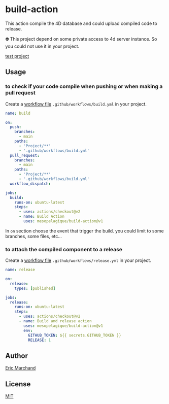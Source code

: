 # build-action

This action compile the 4D database and could upload compiled code to release.

⛔️ This project depend on some private access to 4d server instance. So you could not use it in your project.

[test project](https://github.com/mesopelagique/test-build-action)

## Usage

### to check if your code compile when pushing or when making a pull request

Create a [workflow file](https://docs.github.com/en/actions/reference/workflow-syntax-for-github-actions) `.github/workflows/build.yml` in your project.

```yml
name: build

on:
  push:
    branches:
      - main
    paths: 
      - 'Project/**'
      - '.github/workflows/build.yml'
  pull_request:
    branches:
      - main
    paths: 
      - 'Project/**'
      - '.github/workflows/build.yml'
  workflow_dispatch:

jobs:
  build:
    runs-on: ubuntu-latest
    steps:
      - uses: actions/checkout@v2
      - name: Build Action
        uses: mesopelagique/build-action@v1
```

In `on` section choose the event that trigger the build. you could limit to some branches, some files, etc...

### to attach the compiled component to a release

Create a [workflow file](https://docs.github.com/en/actions/reference/workflow-syntax-for-github-actions) `.github/workflows/release.yml` in your project.

```yml
name: release

on:
  release:
    types: [published]

jobs:
  release:
    runs-on: ubuntu-latest
    steps:
      - uses: actions/checkout@v2
      - name: Build and release action
        uses: mesopelagique/build-action@v1
        env:
          GITHUB_TOKEN: ${{ secrets.GITHUB_TOKEN }}  
          RELEASE: 1
```

## Author

[Eric Marchand](https://github.com/mesopelagique/)

## License

[MIT](LICENSE.md)
